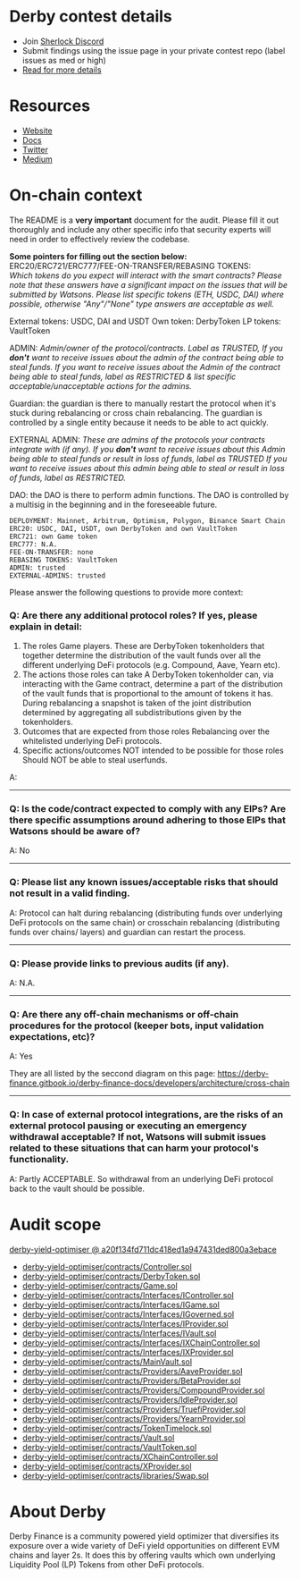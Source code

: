 # Derby contest details

- Join [Sherlock Discord](https://discord.gg/MABEWyASkp)
- Submit findings using the issue page in your private contest repo (label issues as med or high)
- [Read for more details](https://docs.sherlock.xyz/audits/watsons)

# Resources

- [Website](https://derby.finance/)
- [Docs](https://derby-finance.gitbook.io/derby-finance-docs/)
- [Twitter](https://twitter.com/derby_finance)
- [Medium](https://medium.com/derbyfinance)


# On-chain context

The README is a **very important** document for the audit. Please fill it out thoroughly and include any other specific info that security experts will need in order to effectively review the codebase.

**Some pointers for filling out the section below:**  
ERC20/ERC721/ERC777/FEE-ON-TRANSFER/REBASING TOKENS:  
*Which tokens do you expect will interact with the smart contracts? Please note that these answers have a significant impact on the issues that will be submitted by Watsons. Please list specific tokens (ETH, USDC, DAI) where possible, otherwise "Any"/"None" type answers are acceptable as well.*

External tokens: USDC, DAI and USDT
Own token: DerbyToken
LP tokens: VaultToken

ADMIN:
*Admin/owner of the protocol/contracts.
Label as TRUSTED, If you **don't** want to receive issues about the admin of the contract being able to steal funds. 
If you want to receive issues about the Admin of the contract being able to steal funds, label as RESTRICTED & list specific acceptable/unacceptable actions for the admins.*

Guardian: the guardian is there to manually restart the protocol when it's stuck during rebalancing or cross chain rebalancing. The guardian is controlled by a single entity because it needs to be able to act quickly.

EXTERNAL ADMIN:
*These are admins of the protocols your contracts integrate with (if any). 
If you **don't** want to receive issues about this Admin being able to steal funds or result in loss of funds, label as TRUSTED
If you want to receive issues about this admin being able to steal or result in loss of funds, label as RESTRICTED.*

DAO: the DAO is there to perform admin functions. The DAO is controlled by a multisig in the beginning and in the foreseeable future. 
 
```
DEPLOYMENT: Mainnet, Arbitrum, Optimism, Polygon, Binance Smart Chain
ERC20: USDC, DAI, USDT, own DerbyToken and own VaultToken
ERC721: own Game token
ERC777: N.A.
FEE-ON-TRANSFER: none
REBASING TOKENS: VaultToken
ADMIN: trusted
EXTERNAL-ADMINS: trusted
```


Please answer the following questions to provide more context: 
### Q: Are there any additional protocol roles? If yes, please explain in detail:
1) The roles
Game players. These are DerbyToken tokenholders that together determine the distribution of the vault funds over all the different underlying DeFi protocols (e.g. Compound, Aave, Yearn etc). 
2) The actions those roles can take 
A DerbyToken tokenholder can, via interacting with the Game contract, determine a part of the distribution of the vault funds that is proportional to the amount of tokens it has. During rebalancing a snapshot is taken of the joint distribution determined by aggregating all subdistributions given by the tokenholders.
3) Outcomes that are expected from those roles 
Rebalancing over the whitelisted underlying DeFi protocols.
4) Specific actions/outcomes NOT intended to be possible for those roles
Should NOT be able to steal userfunds. 

A: 

___
### Q: Is the code/contract expected to comply with any EIPs? Are there specific assumptions around adhering to those EIPs that Watsons should be aware of?
A: No

___

### Q: Please list any known issues/acceptable risks that should not result in a valid finding.
A: Protocol can halt during rebalancing (distributing funds over underlying DeFi protocols on the same chain) or crosschain rebalancing (distributing funds over chains/ layers) and guardian can restart the process. 

____
### Q: Please provide links to previous audits (if any).
A: N.A.

___

### Q: Are there any off-chain mechanisms or off-chain procedures for the protocol (keeper bots, input validation expectations, etc)? 
A: Yes

They are all listed by the seccond diagram on this page: https://derby-finance.gitbook.io/derby-finance-docs/developers/architecture/cross-chain
_____

### Q: In case of external protocol integrations, are the risks of an external protocol pausing or executing an emergency withdrawal acceptable? If not, Watsons will submit issues related to these situations that can harm your protocol's functionality. 
A: Partly ACCEPTABLE. So withdrawal from an underlying DeFi protocol back to the vault should be possible.


# Audit scope


[derby-yield-optimiser @ a20f134fd711dc418ed1a947431ded800a3ebace](https://github.com/derbyfinance/derby-yield-optimiser/tree/a20f134fd711dc418ed1a947431ded800a3ebace)
- [derby-yield-optimiser/contracts/Controller.sol](derby-yield-optimiser/contracts/Controller.sol)
- [derby-yield-optimiser/contracts/DerbyToken.sol](derby-yield-optimiser/contracts/DerbyToken.sol)
- [derby-yield-optimiser/contracts/Game.sol](derby-yield-optimiser/contracts/Game.sol)
- [derby-yield-optimiser/contracts/Interfaces/IController.sol](derby-yield-optimiser/contracts/Interfaces/IController.sol)
- [derby-yield-optimiser/contracts/Interfaces/IGame.sol](derby-yield-optimiser/contracts/Interfaces/IGame.sol)
- [derby-yield-optimiser/contracts/Interfaces/IGoverned.sol](derby-yield-optimiser/contracts/Interfaces/IGoverned.sol)
- [derby-yield-optimiser/contracts/Interfaces/IProvider.sol](derby-yield-optimiser/contracts/Interfaces/IProvider.sol)
- [derby-yield-optimiser/contracts/Interfaces/IVault.sol](derby-yield-optimiser/contracts/Interfaces/IVault.sol)
- [derby-yield-optimiser/contracts/Interfaces/IXChainController.sol](derby-yield-optimiser/contracts/Interfaces/IXChainController.sol)
- [derby-yield-optimiser/contracts/Interfaces/IXProvider.sol](derby-yield-optimiser/contracts/Interfaces/IXProvider.sol)
- [derby-yield-optimiser/contracts/MainVault.sol](derby-yield-optimiser/contracts/MainVault.sol)
- [derby-yield-optimiser/contracts/Providers/AaveProvider.sol](derby-yield-optimiser/contracts/Providers/AaveProvider.sol)
- [derby-yield-optimiser/contracts/Providers/BetaProvider.sol](derby-yield-optimiser/contracts/Providers/BetaProvider.sol)
- [derby-yield-optimiser/contracts/Providers/CompoundProvider.sol](derby-yield-optimiser/contracts/Providers/CompoundProvider.sol)
- [derby-yield-optimiser/contracts/Providers/IdleProvider.sol](derby-yield-optimiser/contracts/Providers/IdleProvider.sol)
- [derby-yield-optimiser/contracts/Providers/TruefiProvider.sol](derby-yield-optimiser/contracts/Providers/TruefiProvider.sol)
- [derby-yield-optimiser/contracts/Providers/YearnProvider.sol](derby-yield-optimiser/contracts/Providers/YearnProvider.sol)
- [derby-yield-optimiser/contracts/TokenTimelock.sol](derby-yield-optimiser/contracts/TokenTimelock.sol)
- [derby-yield-optimiser/contracts/Vault.sol](derby-yield-optimiser/contracts/Vault.sol)
- [derby-yield-optimiser/contracts/VaultToken.sol](derby-yield-optimiser/contracts/VaultToken.sol)
- [derby-yield-optimiser/contracts/XChainController.sol](derby-yield-optimiser/contracts/XChainController.sol)
- [derby-yield-optimiser/contracts/XProvider.sol](derby-yield-optimiser/contracts/XProvider.sol)
- [derby-yield-optimiser/contracts/libraries/Swap.sol](derby-yield-optimiser/contracts/libraries/Swap.sol)



# About Derby

Derby Finance is a community powered yield optimizer that diversifies its exposure over a wide variety of DeFi yield opportunities on different EVM chains and layer 2s. It does this by offering vaults which own underlying Liquidity Pool (LP) Tokens from other DeFi protocols. 

